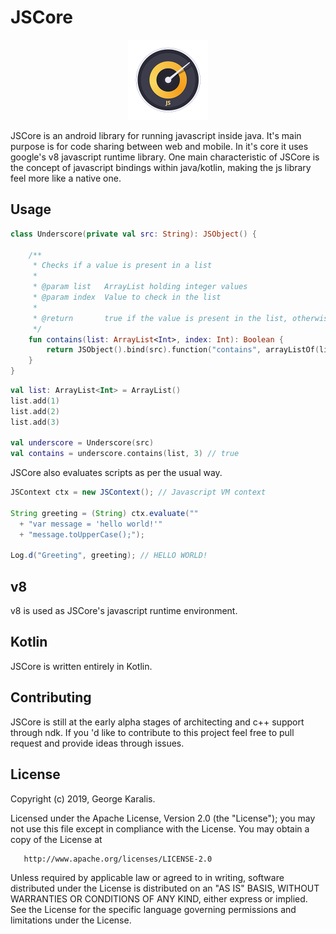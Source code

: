 # JSCore
<p align="center">
  <img src="/docs/jscore_icon_256.png" width="128" alt="JSCore Logo"/>
</p>
JSCore is an android library for running javascript inside java. It's main purpose is for code sharing between web and mobile. In it's core it uses google's v8 javascript runtime library. One main characteristic of JSCore is the concept of javascript bindings within java/kotlin, making the js library feel more like a native one.

## Usage
```kotlin
class Underscore(private val src: String): JSObject() {

    /**
     * Checks if a value is present in a list
     *
     * @param list   ArrayList holding integer values
     * @param index  Value to check in the list
     *
     * @return       true if the value is present in the list, otherwise false
     */
    fun contains(list: ArrayList<Int>, index: Int): Boolean {
        return JSObject().bind(src).function("contains", arrayListOf(list, index))
    }
}
```
```kotlin
val list: ArrayList<Int> = ArrayList()
list.add(1)
list.add(2)
list.add(3)

val underscore = Underscore(src)
val contains = underscore.contains(list, 3) // true
```
JSCore also evaluates scripts as per the usual way.
```java
JSContext ctx = new JSContext(); // Javascript VM context

String greeting = (String) ctx.evaluate(""
  + "var message = 'hello world!'"
  + "message.toUpperCase();");
  
Log.d("Greeting", greeting); // HELLO WORLD!
```

## v8

v8 is used as JSCore's javascript runtime environment.

## Kotlin
JSCore is written entirely in Kotlin.

## Contributing

JSCore is still at the early alpha stages of architecting and c++ support through ndk. If you 'd like to contribute to this project feel free to pull request and provide ideas through issues.

## License
   Copyright (c) 2019, George Karalis.

   Licensed under the Apache License, Version 2.0 (the "License");
   you may not use this file except in compliance with the License.
   You may obtain a copy of the License at

       http://www.apache.org/licenses/LICENSE-2.0

   Unless required by applicable law or agreed to in writing, software
   distributed under the License is distributed on an "AS IS" BASIS,
   WITHOUT WARRANTIES OR CONDITIONS OF ANY KIND, either express or implied.
   See the License for the specific language governing permissions and
   limitations under the License.
